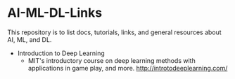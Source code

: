 # AI-ML-DL-Links
This repository is to list docs, tutorials, links, and general resources about AI, ML, and DL.


- Introduction to Deep Learning
  - MIT's introductory course on deep learning methods with applications in game play, and more.
  http://introtodeeplearning.com/
